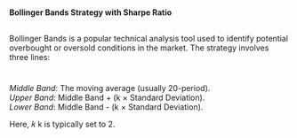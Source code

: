 #
**Bollinger Bands Strategy with Sharpe Ratio**
##
Bollinger Bands is a popular technical analysis tool used to identify potential overbought or oversold conditions in the market. The strategy involves three lines:
#
*Middle Band*: The moving average (usually 20-period).<br />
*Upper Band*: Middle Band + (k × Standard Deviation).<br />
*Lower Band*: Middle Band - (k × Standard Deviation).<br />

Here, 
𝑘
k is typically set to 2.
